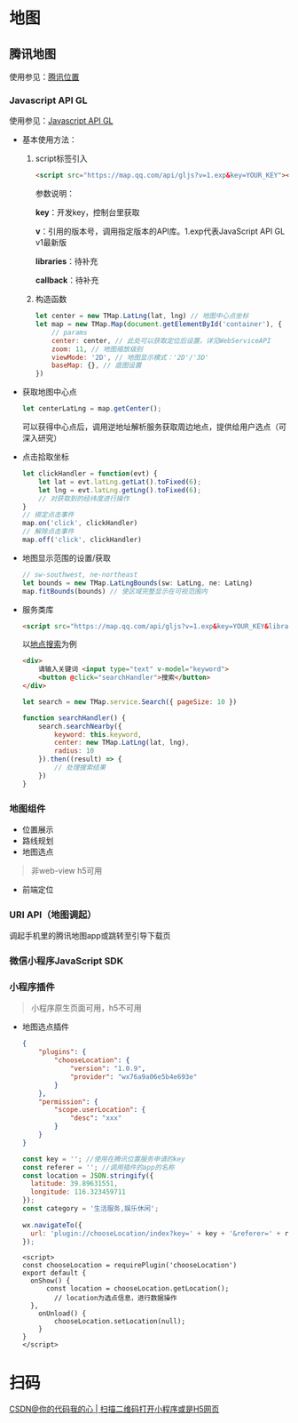 

# 地图

## 腾讯地图

使用参见：[腾讯位置](https://lbs.qq.com/) 

### Javascript API GL

使用参见：[Javascript API GL](https://lbs.qq.com/webApi/javascriptGL/glGuide/glOverview)

* 基本使用方法：

  1. script标签引入

     ```html
     <script src="https://map.qq.com/api/gljs?v=1.exp&key=YOUR_KEY"></script>
     ```

     参数说明：

     **key**：开发key，控制台里获取

     **v**：引用的版本号，调用指定版本的API库。1.exp代表JavaScript API GL v1最新版

     **libraries**：待补充

     **callback**：待补充

  2. 构造函数

     ```javascript
     let center = new TMap.LatLng(lat, lng) // 地图中心点坐标
     let map = new TMap.Map(document.getElementById('container'), {
         // params
         center: center, // 此处可以获取定位后设置，详见WebServiceAPI
         zoom: 11, // 地图缩放级别
         viewMode: '2D', // 地图显示模式：'2D'/'3D'
         baseMap: {}, // 底图设置
     })
     ```


* 获取地图中心点

  ```JavaScript
  let centerLatLng = map.getCenter();
  ```

  可以获得中心点后，调用逆地址解析服务获取周边地点，提供给用户选点（可深入研究）

* 点击拾取坐标

  ```javascript
  let clickHandler = function(evt) {
      let lat = evt.latLng.getLat().toFixed(6);
      let lng = evt.latLng.getLng().toFixed(6);
      // 对获取到的经纬度进行操作
  }
  // 绑定点击事件
  map.on('click', clickHandler)
  // 解除点击事件
  map.off('click', clickHandler)
  ```

* 地图显示范围的设置/获取

  ```javascript
  // sw-southwest, ne-northeast
  let bounds = new TMap.LatLngBounds(sw: LatLng, ne: LatLng)
  map.fitBounds(bounds) // 使区域完整显示在可视范围内
  ```

* 服务类库

  ```html
  <script src="https://map.qq.com/api/gljs?v=1.exp&key=YOUR_KEY&libraries=service"></script>
  ```

  以[地点搜索](https://lbs.qq.com/webDemoCenter/glAPI/glServiceLib/search)为例

  ```html
  <div>
      请输入关键词 <input type="text" v-model="keyword">
      <button @click="searchHandler">搜索</button>
  </div>
  ```

  ```javascript
  let search = new TMap.service.Search({ pageSize: 10 })
  
  function searchHandler() {
      search.searchNearby({
          keyword: this.keyword,
          center: new TMap.LatLng(lat, lng),
          radius: 10
      }).then((result) => {
          // 处理搜索结果
      })
  }
  ```

  

### 地图组件

* 位置展示
* 路线规划
* 地图选点

> 非web-view h5可用

* 前端定位

### URI API（地图调起）

调起手机里的腾讯地图app或跳转至引导下载页

### 微信小程序JavaScript SDK

### 小程序插件

> 小程序原生页面可用，h5不可用

* 地图选点插件

  ```json
  {
      "plugins": {
          "chooseLocation": {
              "version": "1.0.9",
              "provider": "wx76a9a06e5b4e693e"
          }
      },
      "permission": {
          "scope.userLocation": {
              "desc": "xxx"
          }
      }
  }
  ```

  ```javascript
  const key = ''; //使用在腾讯位置服务申请的key
  const referer = ''; //调用插件的app的名称
  const location = JSON.stringify({
    latitude: 39.89631551,
    longitude: 116.323459711
  });
  const category = '生活服务,娱乐休闲';
   
  wx.navigateTo({
    url: 'plugin://chooseLocation/index?key=' + key + '&referer=' + referer + '&location=' + location + '&category=' + category
  });
  ```

  ```vue
  <script>
  const chooseLocation = requirePlugin('chooseLocation')
  export default {
  	onShow() {
  		const location = chooseLocation.getLocation();
          // location为选点信息，进行数据操作
  	},
      onUnload() {
          chooseLocation.setLocation(null);
      }
  }  
  </script>
  ```

  

# 扫码

[CSDN@你的代码我的心 | 扫描二维码打开小程序或是H5网页](https://blog.csdn.net/weixin_41104307/article/details/112957205)
